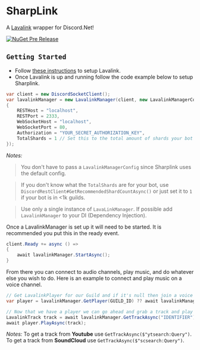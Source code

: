 # SharpLink
A [Lavalink](https://github.com/Frederikam/Lavalink) wrapper for Discord.Net!

[![NuGet Pre Release](https://img.shields.io/nuget/vpre/SharpLink.svg?style=flat-square)](https://www.nuget.org/packages/SharpLink/)

## `Getting Started`

- Follow [these instructions](https://github.com/Frederikam/Lavalink#server-configuration) to setup Lavalink.
- Once Lavalink is up and running follow the code example below to setup Sharplink.

```cs
var client = new DiscordSocketClient();
var lavalinkManager = new LavalinkManager(client, new LavalinkManagerConfig
{
    RESTHost = "localhost",
    RESTPort = 2333,
    WebSocketHost = "localhost",
    WebSocketPort = 80,
    Authorization = "YOUR_SECRET_AUTHORIZATION_KEY",
    TotalShards = 1 // Set this to the total amount of shards your bot uses
});
```
*Notes:* 
> You don't have to pass a `LavalinkManagerConfig` since Sharplink uses the default config.

> If you don't know what the `TotalShards` are for your bot, use `DiscordRestClient#GetRecommendedShardCountAsync()` or just set it to `1` if your bot is in <1k guilds.

> Use only a single instance of `LavaLinkManager`. If possible add `LavalinkManager` to your DI (Dependency Injection).

Once a LavalinkManager is set up it will need to be started. It is recommended you put this in the ready event.

```csharp
client.Ready += async () =>
{
    await lavalinkManager.StartAsync();
}
```

From there you can connect to audio channels, play music, and do whatever else you wish to do. Here is an example to connect and play music on a voice channel.

```cs
// Get LavalinkPlayer for our Guild and if it's null then join a voice channel.
var player = lavalinkManager.GetPlayer(GUILD_ID) ?? await lavalinkManager.JoinAsync(VOICE_CHANNEL);

// Now that we have a player we can go ahead and grab a track and play it
LavalinkTrack track = await lavalinkManager.GetTrackAsync("IDENTIFIER");
await player.PlayAsync(track);
```

*Notes:* To get a track from **Youtube** use `GetTrackAsync($"ytsearch:Query")`. To get a track from **SoundCloud** use `GetTrackAsync($"scsearch:Query")`.
